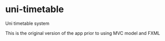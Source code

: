 # uni-timetable
Uni timetable system


This is the original version of the app prior to using MVC model and FXML
